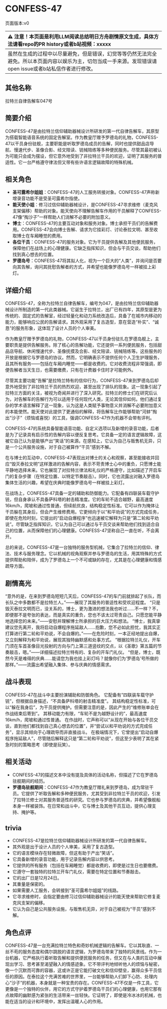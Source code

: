 # CONFESS-47
页面版本:v0
 

| :warning: 注意！本页面是利用LLM阅读总结明日方舟剧情原文生成，具体方法请看repo的PR history或者b站视频：xxxxx           |
|:----------------------------|
| 虽然在生成的过程中以尽量避免，但是错误，幻觉等等仍然无法完全避免。所以本页面内容以娱乐为主，切勿当成一手来源。发现错误请open issue或者b站私信作者进行修改。|



## 其他名称
拉特兰自律告解车047号
## 简要介绍
CONFESS-47是由拉特兰信仰辅助器械设计所研发的第一代自律告解车，其原型为搭载智能语音系统的固定告解室。作为教皇厅赠予罗德岛的礼物，CONFESS-47以干员身份驻舰，主要职能是听取罗德岛成员的告解，同时也提供甜品店导航、慢速代步、圣像合影、经文陪读、铳械陪练等多种便民服务。尽管其最初被认为可能只会成为摆设，但它意外地受到了非拉特兰干员的欢迎，证明了其服务的普适性。它一台严格遵守律法但又带有些许语言逻辑故障的特殊机械。
## 相关角色
-   **圣可露希尔姐姐**：CONFESS-47的人工服务转接对象。CONFESS-47声称新增录音功能不是受圣可露希尔指使。
-   **能天使小姐**：修习过信仰辅助器械设计，是CONFESS-47寻求维修（麦克风支架偏移）帮助的对象。能天使向不理解告解车作用的干员解释了CONFESS-47像“掏沙子”一样帮助人们消解不必要的附加意义。
-   **博士**：CONFESS-47的主要互动对象和服务对象。博士承担干员们的告解费用。CONFESS-47会向博士告解、请求为它挂彩灯、讨论泰拉文明、甚至收取博士在车厢睡觉的费用。
-   **各位干员**：CONFESS-47的服务对象。它为干员提供告解及其他便民服务，保障他们在战场上的心理健康。它缺乏指挥知识，但会与干员交谈，帮助他们找到真心想去的位置。
-   **罗德岛号**：CONFESS-47将其拟人化，视为一个巨大的“人类”，并询问是否要向其告解，询问其抚慰告解者的方式，并希望也能像罗德岛号一样被挂上彩灯。
## 详细介绍
CONFESS-47，全称为拉特兰自律告解车，编号为047，是由拉特兰信仰辅助器械设计所制造的第一代此类器械。它诞生于拉特兰，出厂已有四年，其原型是更为传统的、固定式的告解室，经过轻量化和动力系统改造后，具备了在城市内移动的能力，能够响应公民的告解请求。其外观采用了复古造型，意在营造“朴实”、“诚恳”的服务形象，这体现了设计人员的个人审美。

作为教皇厅赠予罗德岛的礼物，CONFESS-47以干员身份驻扎在罗德岛舰上，主要职责是提供告解服务。除了核心的告解功能，它还提供一系列便民服务，包括甜品店导航、休闲慢速代步、圣像抚摸及合影、经文陪读、铳械陪练等。这些服务的开放是根据它与罗德岛的协议。然而，它明确表示不提供任何个人卫生护理服务，且其所有服务——包括在车厢内睡觉——都是收费的。它对收费流程非常强调，即便告解者当天生日，也需要缴费，只有在计费器卡住时才可能例外。

尽管其主要功能“告解”是拉特兰特有的信仰行为，CONFESS-47来到罗德岛后却意外地受到了非拉特兰干员的热烈欢迎，甚至出现了排队的现象。这一现象引起了拉特兰方面的关注，被视为奇闻并进行了深入研究。拉特兰的修士们在研究后认为，对告解车的告解行为可以适用于任何现代人类，无论其信仰如何。他们通过复杂的学术语言解释了这一现象，认为这是人类赋予事物意义并消解不必要附加意义的本能使然。能天使对此提供了更通俗的解释，将告解车比作能够帮助“河蚌”掏出“沙子”（烦恼或喜悦）的工具，强调CONFESS-47作为机器不会带有评判。

CONFESS-47的系统具备智能语音功能、自定义选项以及新增的录音功能，后者是为了记录具有启示性的告解内容以便反复思考。它具备一定的语言逻辑故障，这被它自己认为是能够产出“笑话”的来源。在感知上，它认为自己与贩售机无异，只是一个公共服务设施，对于自己被算作“干员”感到不解。

在与博士的互动中，CONFESS-47表现出对博士的关心和观察，甚至能接收并回应“毁灭泰拉文明”这样激进的告解内容，表示不苛责博士心中的重负，只愿博士能平静地选择未来。它也展现了对拉特兰律法和礼仪的严格遵守，比如描述了开启车门的复杂步骤（在特定位置、以特定节奏敲击）。同时，它也流露出对融入罗德岛集体生活的兴趣，希望在庆典时能像罗德岛号一样被挂上彩灯。

在战场上，CONFESS-47具备一定的辅助和防御能力。它配备有四联装车载守护铳，但自身承认不具备萨科塔的射击精准度。它的车轮不适合越野，最高速度16km/h，爬坡和通过性普通，但续航优良，结构稳定性标准。它可以作为掩体让干员躲在其身后，但会产生维修费用。它更倾向于以“和平劝说”的方式完成任务，即使在危险时刻，它提出的“启动自爆程序”也迅速被它解释为只是“第二轮和平劝说”。尽管缺乏指挥知识，它认为自己可以通过与干员交谈来帮助他们找到适合自己的位置，从而保障他们的心理健康。CONFESS-47坚称自己一直在听，不会离开。

总的来说，CONFESS-47是一台独特的服务型机械，它集合了拉特兰的信仰、律法、技术与服务理念。它以机械的视角观察并参与罗德岛的生活，用其特殊的方式提供帮助和陪伴，成为了罗德岛上一个不可或缺的存在，尤其是在心理健康和情感疏导方面。
## 剧情高光
“意外的是，在来到罗德岛短短几天后，CONFESS-47的车门前就排起了长队，而长队之中多数都不是拉特兰人。”——展现了其服务的普适性和受欢迎程度。
“只是毁灭泰拉文明而已，没关系的，博士，更为激进的想法我也听过......不一样？不，即便那不是夸张的表达，而是真实的重负，您也不该太过苛责自己。只愿您能平静地选择您的未来。”——安慰并理解博士所承担的巨大压力和想法。
“博士，我真挚建议您先离开，我将启动自爆程序拖延敌人......抱歉，您不必如此担忧，我其实正打算进行第二轮和平劝说，不会自爆的。”——在危险时刻，一本正经地提出自爆，又立刻解释为和平劝说，展现其独特幽默感和处事方式。
“根据拉特兰礼仪，开车门须在车首圣像目光投射的方向与门上第三道竖纹的交点，以《圣歌》第五篇的节奏敲击，嗯。”——详细描述拉特兰特有的、复杂的开车门礼仪。
“但是，博士，既然今天是难得的庆典......能请您为我也挂上彩灯吗？就像你们为‘罗德岛’号所做的那样。”——流露出希望融入集体、参与庆典的情感需求。
## 战斗表现
CONFESS-47在战斗中主要扮演辅助和防御角色。
它配备有“四联装车载守护铳”，但根据自身描述，“不具备萨科塔的射击精准度”。
其结构稳定性标准，可以“躲在我身后”，为干员提供掩护。但需要注意的是，因此产生的“维修账单会在作战结束后寄到”。
其移动能力有限，“车轮不是为越野设计的”，最高速度16km/h，爬坡和通过性普通。
在作战时，它声称可以“从现在开始与各位干员交谈，直到他们都找到自己真心想去的位置”，并“尝试以和平劝说的方式完成任务”，显示其倾向于心理疏导而非直接战斗。
在极端情况下，它曾提出“启动自爆程序拖延敌人”，尽管随后解释这只是“第二轮和平劝说”，但这至少表明了其在紧急时刻的策略思考（即使是玩笑）。
## 相关活动
-   CONFESS-47的描述文本中没有提及具体的活动名称，但描述了它在罗德岛驻舰期间的经历。
-   **罗德岛驻舰期间**：CONFESS-47作为教皇厅赠礼来到罗德岛，成为常驻干员。它提供了听取告解和多种便民服务，尤其受到非拉特兰干员的欢迎，引发了拉特兰修士对其服务普适性的研究。它也参与罗德岛的庆典，并希望像舰船本身一样被装饰。在日常和战斗中，它与博士及其他干员互动，提供心理支持、掩护等。
## trivia
*   CONFESS-47是拉特兰信仰辅助器械设计所研发的第一代自律告解车。
*   其外观是出于设计人员的个人审美，采用了复古造型。
*   它的语言模块存在轻微故障，但这有助于产出“笑话”。
*   它具备新增的录音功能，用于记录告解内容以供思考。
*   它提供的所有服务（包括在车厢睡觉）都是收费的，即使是过生日也要缴费。
*   它遵守一套独特的拉特兰开车门礼仪，需要在特定位置和节奏敲击。
*   它的出厂日是12月24日。
*   其重量是保密的。
*   如果需要人工服务，会转接到“圣可露希尔姐姐”的线路。
*   它寻求维修时，会指定要由修习过信仰辅助器械设计的能天使来帮助它修复麦克风支架的偏移。
*   它认为自己是公共服务设施，与贩售机无异，对于自己被视为“干员”感到不解。
## 角色点评
CONFESS-47是一台充满拉特兰特色和奇妙机械逻辑的告解车。它以其耿直、一丝不苟的服务态度和偶尔跳脱的语言逻辑，为罗德岛带来了独特的风景线。作为一台机器，它严格执行着听取告解和提供便民服务的任务，但又在与人类的互动中展现出学习、思考甚至渴望融入的情感迹象。它不带评判地倾听他人的烦恼与秘密，像一个沉默而可靠的容器，这或许正是它能打破文化和信仰壁垒，赢得众多干员信任的原因。在泰拉这个充满苦难的世界里，一台能够帮助人们卸下心防、处理内心“沙子”的机器，本身就是一种宝贵的存在。CONFESS-47不仅是一件工具，它更像是一个独特的伙伴，用它的方式守护着罗德岛干员们的心理健康，也用它那有点故障的幽默感为紧张的生活带来一丝轻快。它证明了，即使是冷冰冰的机械，也能在适当的设计和环境中，发挥出温暖人心的作用。